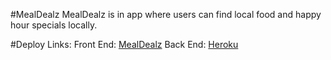 #MealDealz
MealDealz is in app where users can find local food and happy hour specials locally.


#Deploy Links:
Front End: [MealDealz](https://docs.google.com/presentation/d/10PRVypUnkp19OK_ldHLrBvp1CMEEyq5d5QMoB8aAjwg/edit?usp=sharing)
Back End: [Heroku](https://galvanizespecials.herokuapp.com/products)



